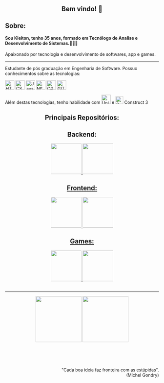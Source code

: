    <h2 align="center">Bem vindo! 👋</h2>

   <h2>Sobre:</h2>
   <h4>Sou Kleiton, tenho 35 anos, formado em Tecnólogo de Analise e Desenvolvimento de Sistemas.👨🏻‍🎓</h4>
   <p>Apaixonado por tecnologia e desenvolvimento de softwares, app e games.</p>
   <hr>

   <p>Estudante de pós graduação em Engenharia de Software. Possuo conhecimentos sobre as tecnologias:
   </p>

   <p>
      <img src="https://img.shields.io/badge/HTML5-E34F26?style=for-the-badge&logo=html5&logoColor=white" alt="HTML"height="30">
      <img src="https://img.shields.io/badge/CSS3-1572B6?style=for-the-badge&logo=css3&logoColor=white" height="30" alt="CSS">
      <img src="https://img.shields.io/badge/JavaScript-F7DF1E?style=for-the-badge&logo=javascript&logoColor=black" height="30" alt="JavaScript"> 
      <img src="https://img.shields.io/badge/.NET-5C2D91?style=for-the-badge&logo=.net&logoColor=white" alt=".NET" height="30">  
      <img src="https://img.shields.io/badge/C%23-239120?style=for-the-badge&logo=c-sharp&logoColor=white" alt="C#" height="30">
      <img src="https://img.shields.io/badge/GIT-E44C30?style=for-the-badge&logo=git&logoColor=white" height="30" alt="GIT"> 
  </p>
   <p>
   Além destas tecnologias, tenho habilidade com <img src="https://img.shields.io/badge/Unity-100000?style=for-the-badge&logo=unity&logoColor=white" height="30" alt="Unity"> e <img src="https://construct-static.com/images/v1016/r/global/construct-3-logo_v43.png" height="25" alt="Construct"> Construct 3
   </p>
   <h2 align="center">Principais Repositórios:</h2>
   
   <h2 align="center">Backend:</h2>
   <div align="center">
   <a href="https://github.com/KleitonMQ/Registro-de-Series"> <img src="https://github-readme-stats.vercel.app/api/pin/?username=kleitonmq&repo=Registro-de-Series&show_icons=true&theme=cobalt" alt="" height="100">
   <a href="https://github.com/KleitonMQ/APIDotNet"> <img src="https://github-readme-stats.vercel.app/api/pin/?username=kleitonmq&repo=APIDotNet&show_icons=true&theme=cobalt" alt="" height="100">
   </div>
   
   
   <h2 align="center">Frontend:</h2>
   <div align="center">
   <a href="https://github.com/KleitonMQ/mundo-invertido"> <img src="https://github-readme-stats.vercel.app/api/pin/?username=kleitonmq&repo=mundo-invertido&show_icons=true&theme=cobalt" alt="" height="100">
   <a href="https://github.com/KleitonMQ/Pokedex-Resumida"> <img src="https://github-readme-stats.vercel.app/api/pin/?username=kleitonmq&repo=Pokedex-Resumida&show_icons=true&theme=cobalt" alt="" height="100">
   </div>
   <h2 align="center">Games:</h2>
   
   
   
   <div align="center">
   <a href="https://github.com/KleitonMQ/Heru-Faira"> <img src="https://github-readme-stats.vercel.app/api/pin/?username=kleitonmq&repo=Heru-Faira&show_icons=true&theme=cobalt" alt="" height="100">
   <a href="https://github.com/KleitonMQ/UnityGame"> <img src="https://github-readme-stats.vercel.app/api/pin/?username=kleitonmq&repo=UnityGame&show_icons=true&theme=cobalt" alt="" height="100"></a>
   </div>
   <br><hr>
<p align="center">
   <img src="https://github-readme-stats.vercel.app/api/top-langs/?username=kleitonmq&layout=compact&show_icons=true&theme=cobalt" alt="" height="150"> 
   <img src="https://github-readme-stats.vercel.app/api?username=kleitonmq&show_icons=true&theme=cobalt" alt="" height="150">
   </p>
      <br><br><br>
      <p align="right">"Cada boa ideia faz fronteira com as estúpidas".<br>(Michel Gondry)</p>
      
<!--
**KleitonMQ/KleitonMQ** is a ✨ _special_ ✨ repository because its `README.md` (this file) appears on your GitHub profile.

Here are some ideas to get you started:

- 🔭 I’m currently working on ...
- 🌱 I’m currently learning ...
- 👯 I’m looking to collaborate on ...
- 🤔 I’m looking for help with ...
- 💬 Ask me about ...
- 📫 How to reach me: ...
- 😄 Pronouns: ...
- ⚡ Fun fact: ...
-->
